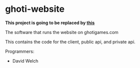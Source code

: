 # ghoti-website

**This project is going to be replaced by [this](../autoblog)**

The software that runs the website on ghotigames.com

This contains the code for the client, public api, and private api.

Programmers:
* David Welch
